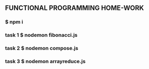 ## FUNCTIONAL PROGRAMMING HOME-WORK

### $ npm i

### task 1 $ nodemon fibonacci.js

### task 2 $ nodemon compose.js

### task 3 $ nodemon arrayreduce.js

